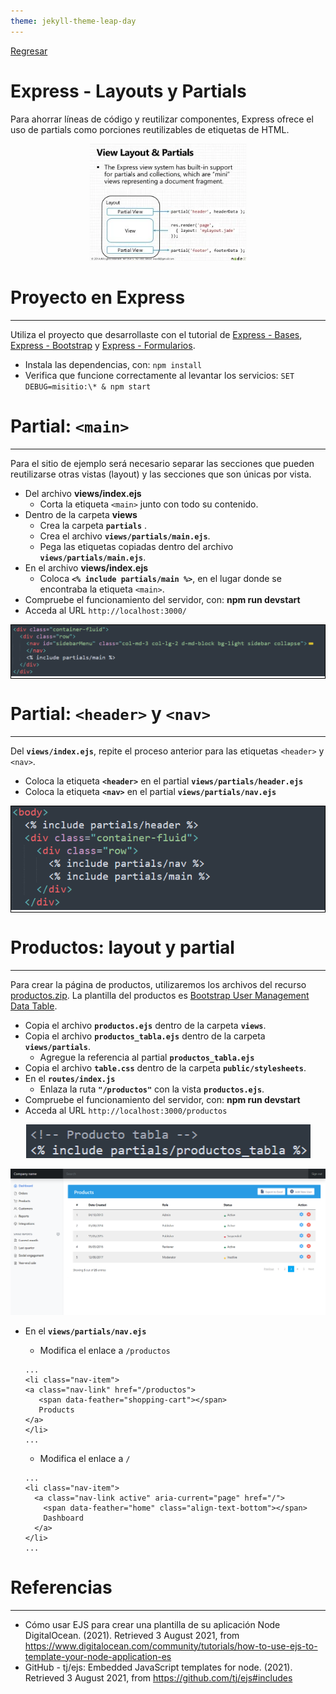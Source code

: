 ```yaml
---
theme: jekyll-theme-leap-day
---
```


[Regresar](/DAWM-2022/)

Express - Layouts y Partials
============================

Para ahorrar líneas de código y reutilizar componentes, Express ofrece el uso de partials como porciones reutilizables de etiquetas de HTML.

<p align="center">
  <img width="250" src="imagenes/express_layout.webp">
</p>

Proyecto en Express
===================

* * *

Utiliza el proyecto que desarrollaste con el tutorial de [Express - Bases](https://dawfiec.github.io/DAWM-2022/tutoriales/express_bases.html), [Express - Bootstrap](https://dawfiec.github.io/DAWM-2022/tutoriales/express_bootstrap.html) y [Express - Formularios](https://dawfiec.github.io/DAWM-2022/tutoriales/express_forms.html).

* Instala las dependencias, con: `npm install`
* Verifica que funcione correctamente al levantar los servicios: `SET DEBUG=misitio:\* & npm start`

Partial: `<main>`
=================

* * *

Para el sitio de ejemplo será necesario separar las secciones que pueden reutilizarse otras vistas (layout) y las secciones que son únicas por vista.

* Del archivo **views/index.ejs**
  + Corta la etiqueta `<main>` junto con todo su contenido.
* Dentro de la carpeta **views**
  + Crea la carpeta **`partials`** . 
  + Crea el archivo **`views/partials/main.ejs`**.
  + Pega las etiquetas copiadas dentro del archivo **`views/partials/main.ejs`**.
* En el archivo **views/index.ejs**
  + Coloca **`<% include partials/main %>`**, en el lugar donde se encontraba la etiqueta `<main>`.
* Compruebe el funcionamiento del servidor, con: **npm run devstart**
* Acceda al URL `http://localhost:3000/` 

<p align="center" style="border: 0.5pt solid black;">
  <img src="imagenes/partial_main.png">
</p>

Partial: `<header>` y `<nav>`
=============================

* * *

Del **`views/index.ejs`**, repite el proceso anterior para las etiquetas `<header>` y `<nav>`.

* Coloca la etiqueta **`<header>`** en el partial  **`views/partials/header.ejs`**
* Coloca la etiqueta **`<nav>`** en el partial  **`views/partials/nav.ejs`**

<p align="center" style="border: 0.5pt solid black;">
  <img src="imagenes/partials.png">
</p>

Productos: layout y partial
===========================

* * *

Para crear la página de productos, utilizaremos los archivos del recurso [productos.zip](archivos/productos.zip). La plantilla del productos es [Bootstrap User Management Data Table](https://www.tutorialrepublic.com/snippets/preview.php?topic=bootstrap&file=user-management-data-table).

* Copia el archivo **`productos.ejs`** dentro de la carpeta **`views`**.
* Copia el archivo **`productos_tabla.ejs`** dentro de la carpeta **`views/partials`**.
  + Agregue la referencia al partial **`productos_tabla.ejs`**
* Copia el archivo **`table.css`** dentro de la carpeta **`public/stylesheets`**. 
* En el **`routes/index.js`**
  + Enlaza la ruta **`"/productos"`** con la vista **`productos.ejs`**.
* Compruebe el funcionamiento del servidor, con: **npm run devstart**
* Acceda al URL `http://localhost:3000/productos` 

<p align="center">
  <img src="imagenes/partial_productos.png">
</p>

<p align="center">
  <img src="imagenes/productos.png">
</p>

* En el **`views/partials/nav.ejs`**
  + Modifica el enlace a `/productos`

  ```
  ...
  <li class="nav-item">
  <a class="nav-link" href="/productos">
     <span data-feather="shopping-cart"></span>
     Products
  </a>
  </li>
  ... 
  ```

  + Modifica el enlace a `/`

  ```
  ...
  <li class="nav-item">
    <a class="nav-link active" aria-current="page" href="/">
      <span data-feather="home" class="align-text-bottom"></span>
      Dashboard
    </a>
  </li>
  ... 
  ```

Referencias 
===========

* * *

* Cómo usar EJS para crear una plantilla de su aplicación Node DigitalOcean. (2021). Retrieved 3 August 2021, from https://www.digitalocean.com/community/tutorials/how-to-use-ejs-to-template-your-node-application-es
* GitHub - tj/ejs: Embedded JavaScript templates for node. (2021). Retrieved 3 August 2021, from https://github.com/tj/ejs#includes